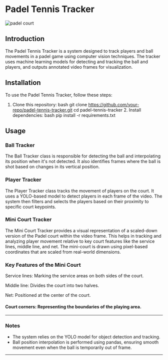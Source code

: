 # Padel Tennis Tracker
![padel court]([https://github.com/user-attachments/assets/6335af99-c95d-4b2e-934b-c9942e5a7197](https://github.com/renad-ayman/Padel-Analysis-.git))

## Introduction

The Padel Tennis Tracker is a system designed to track players and ball movements in a padel game using computer vision techniques. The tracker uses machine learning models for detecting and tracking the ball and players, and outputs annotated video frames for visualization.

## Installation

To use the Padel Tennis Tracker, follow these steps:

1. Clone this repository:
   bash
   git clone https://github.com/your-repo/padel-tennis-tracker.git
   cd padel-tennis-tracker
   2. Install dependencies:
   bash
   pip install -r requirements.txt
   

## Usage

### Ball Tracker

The Ball Tracker class is responsible for detecting the ball and interpolating its position when it's not detected. It also identifies frames where the ball is shot based on changes in its vertical position.

### Player Tracker

The Player Tracker class tracks the movement of players on the court. It uses a YOLO-based model to detect players in each frame of the video. The system then filters and selects the players based on their proximity to specific court keypoints.
### Mini Court Tracker
The Mini Court Tracker provides a visual representation of a scaled-down version of the Padel court within the video frame. This helps in tracking and analyzing player movement relative to key court features like the service lines, middle line, and net. The mini-court is drawn using pixel-based coordinates that are scaled from real-world dimensions.

### Key Features of the Mini Court
Service lines: Marking the service areas on both sides of the court.

Middle line: Divides the court into two halves.

Net: Positioned at the center of the court.

#### Court corners: Representing the boundaries of the playing area.
---

### Notes
- The system relies on the YOLO model for object detection and tracking.
- Ball position interpolation is performed using pandas, ensuring smooth movement even when the ball is temporarily out of frame.

---
